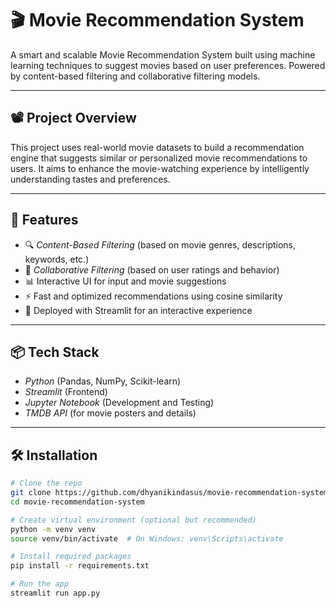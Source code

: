 # 🎬 Movie Recommendation System

A smart and scalable Movie Recommendation System built using machine learning techniques to suggest movies based on user preferences. Powered by content-based filtering and collaborative filtering models.

---

## 📽 Project Overview

This project uses real-world movie datasets to build a recommendation engine that suggests similar or personalized movie recommendations to users. It aims to enhance the movie-watching experience by intelligently understanding tastes and preferences.

---

## 🚀 Features

- 🔍 *Content-Based Filtering* (based on movie genres, descriptions, keywords, etc.)
- 🧠 *Collaborative Filtering* (based on user ratings and behavior)
- 📊 Interactive UI for input and movie suggestions
- ⚡ Fast and optimized recommendations using cosine similarity
- 🎉 Deployed with Streamlit for an interactive experience

---

## 📦 Tech Stack

- *Python* (Pandas, NumPy, Scikit-learn)
- *Streamlit* (Frontend)
- *Jupyter Notebook* (Development and Testing)
- *TMDB API* (for movie posters and details)

---

## 🛠 Installation

```bash
# Clone the repo
git clone https://github.com/dhyanikindasus/movie-recommendation-system.git
cd movie-recommendation-system

# Create virtual environment (optional but recommended)
python -m venv venv
source venv/bin/activate  # On Windows: venv\Scripts\activate

# Install required packages
pip install -r requirements.txt

# Run the app
streamlit run app.py
